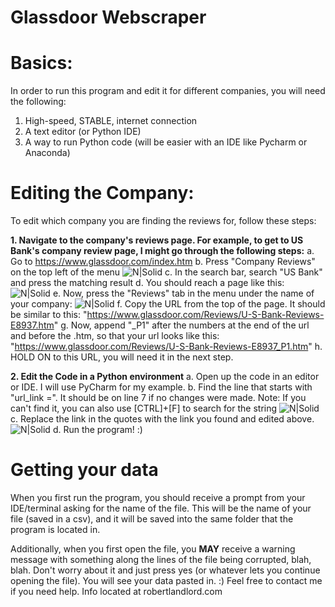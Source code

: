 # Glassdoor Webscraper


# Basics:

In order to run this program and edit it for different companies, you will need the following:
1. High-speed, STABLE, internet connection
2. A text editor (or Python IDE)
3. A way to run Python code (will be easier with an IDE like Pycharm or Anaconda)

# Editing the Company:
To edit which company you are finding the reviews for, follow these steps:

**1. Navigate to the company's reviews page. For example, to get to US Bank's company review page, I might go through the following steps:**
    a. Go to https://www.glassdoor.com/index.htm
    b. Press "Company Reviews" on the top left of the menu
        ![N|Solid](https://i.imgur.com/PKPQIsT.png "company-review")
    c. In the search bar, search "US Bank" and press the matching result
    d. You should reach a page like this: 
        ![N|Solid](https://i.imgur.com/BY5KuVR.png)
    e. Now, press the "Reviews" tab in the menu under the name of your company:
        ![N|Solid](https://i.imgur.com/ztllrQw.png)
    f. Copy the URL from the top of the page. It should be similar to this: "https://www.glassdoor.com/Reviews/U-S-Bank-Reviews-E8937.htm"
    g. Now, append "_P1" after the numbers at the end of the url and before the .htm, so that your url looks like this:
    "https://www.glassdoor.com/Reviews/U-S-Bank-Reviews-E8937_P1.htm"
    h. HOLD ON to this URL, you will need it in the next step.
    
**2. Edit the Code in a Python environment**
    a. Open up the code in an editor or IDE. I will use PyCharm for my example.
    b. Find the line that starts with "url_link =". It should be on line 7 if no changes were made.
        Note: If you can't find it, you can also use [CTRL]+[F] to search for the string
        ![N|Solid](https://i.imgur.com/ERWh4U3.png)
    c. Replace the link in the quotes with the link you found and edited above.
        ![N|Solid](https://i.imgur.com/Zi675FB.png)
    d. Run the program! :)
    
# Getting your data
When you first run the program, you should receive a prompt from your IDE/terminal asking for the name of the file.
This will be the name of your file (saved in a csv), and it will be saved into the same folder that the program is located in. 

Additionally, when you first open the file, you **MAY** receive a warning message with something along the lines of the file being corrupted, blah, blah. Don't worry about it and just press yes (or whatever lets you continue opening the file). You will see your data pasted in. :) Feel free to contact me if you need help. Info located at robertlandlord.com
    





